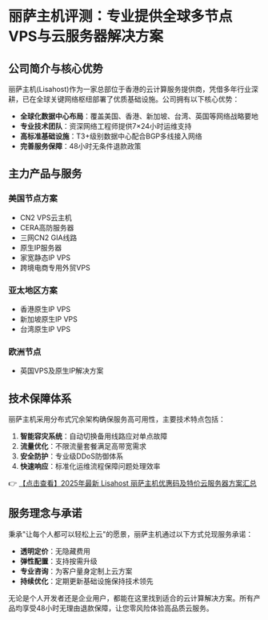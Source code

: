 # 丽萨主机评测：专业提供全球多节点VPS与云服务器解决方案

## 公司简介与核心优势

丽萨主机(Lisahost)作为一家总部位于香港的云计算服务提供商，凭借多年行业深耕，已在全球关键网络枢纽部署了优质基础设施。公司拥有以下核心优势：

- **全球化数据中心布局**：覆盖美国、香港、新加坡、台湾、英国等网络战略要地
- **专业技术团队**：资深网络工程师提供7×24小时运维支持
- **高标准基础设施**：T3+级别数据中心配合BGP多线接入网络
- **完善服务保障**：48小时无条件退款政策

## 主力产品与服务

### 美国节点方案
- CN2 VPS云主机
- CERA高防服务器
- 三网CN2 GIA线路
- 原生IP服务器
- 家宽静态IP VPS
- 跨境电商专用外贸VPS

### 亚太地区方案
- 香港原生IP VPS
- 新加坡原生IP VPS
- 台湾原生IP VPS

### 欧洲节点
- 英国VPS及原生IP解决方案

## 技术保障体系

丽萨主机采用分布式冗余架构确保服务高可用性，主要技术特点包括：

1. **智能容灾系统**：自动切换备用线路应对单点故障
2. **流量优化**：不限流量套餐满足高带宽需求
3. **安全防护**：专业级DDoS防御体系
4. **快速响应**：标准化运维流程保障问题处理效率

👉 [【点击查看】2025年最新 Lisahost 丽萨主机优惠码及特价云服务器方案汇总](https://bit.ly/lisazhuji)

## 服务理念与承诺

秉承"让每个人都可以轻松上云"的愿景，丽萨主机通过以下方式兑现服务承诺：

- **透明定价**：无隐藏费用
- **弹性配置**：支持按需升级
- **专业咨询**：为客户量身定制上云方案
- **持续优化**：定期更新基础设施保持技术领先

无论是个人开发者还是企业用户，都能在这里找到适合的云计算解决方案。所有产品均享受48小时无理由退款保障，让您零风险体验高品质云服务。